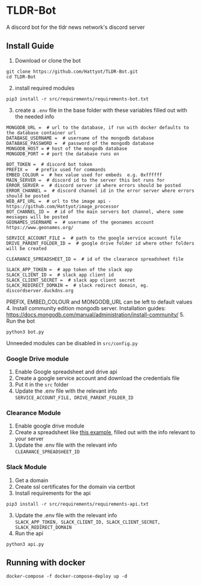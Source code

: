 # TLDR-Bot
A discord bot for the tldr news network's discord server
## Install Guide
1. Download or clone the bot
```
git clone https://github.com/Hattyot/TLDR-Bot.git
cd TLDR-Bot
```
2. install required modules
```
pip3 install -r src/requirements/requirements-bot.txt
```
3. create a `.env` file in the base folder with these variables filled out with the needed info
```
MONGODB_URL =  # url to the database, if run with docker defaults to the database container url
DATABASE_USERNAME =  # username of the mongodb database
DATABASE_PASSWORD =  # password of the mongodb database
MONGODB_HOST = # host of the mongodb database
MONGODB_PORT = # port the database runs on

BOT_TOKEN =  # discord bot token
PREFIX =   # prefix used for commands
EMBED_COLOUR =  # hex value used for embeds  e.g. 0xffffff
MAIN_SERVER =  # discord id to the server this bot runs for
ERROR_SERVER =  # discord server id where errors should be posted
ERROR_CHANNEL =  # discord channel id in the error server where errors should be posted
WEB_API_URL =  # url to the image api - https://github.com/Hattyot/image_processor 
BOT_CHANNEL_ID =  # id of the main servers bot channel, where some messages will be posted
GEONAMES_USERNAME =  # username of the geonames account https://www.geonames.org/

SERVICE_ACCOUNT_FILE =  # path to the google service account file
DRIVE_PARENT_FOLDER_ID =  # google drive folder id where other folders will be created

CLEARANCE_SPREADSHEET_ID =  # id of the clearance spreadsheet file

SLACK_APP_TOKEN =  # app token of the slack app
SLACK_CLIENT_ID =  # slack app client id
SLACK_CLIENT_SECRET =  # slack app client secret
SLACK_REDIRECT_DOMAIN =  # slack redirect domain, eg. discordserver.duckdns.org
```
PREFIX, EMBED_COLOUR and MONGODB_URL can be left to default values
4. Install community edition mongodb server. Installation guides: https://docs.mongodb.com/manual/administration/install-community/
5. Run the bot
```
python3 bot.py
```

Unneeded modules can be disabled in `src/config.py`

### Google Drive module
1. Enable Google spreadsheet and drive api
2. Create a google service account and download the credentials file
3. Put it in the `src` folder
4. Update the .env file with the relevant info\
`SERVICE_ACCOUNT_FILE, DRIVE_PARENT_FOLDER_ID`

### Clearance Module
1. Enable google drive module
2. Create a spreadsheet like [this example](https://docs.google.com/spreadsheets/d/1_beZntR6_BVNGw8wzHC_FdoNAh64f2JGpoCCZDA0K-8/edit?usp=sharing),
filled out with the info relevant to your server
3. Update the .env file with the relevant info\
`CLEARANCE_SPREADSHEET_ID`

### Slack Module
1. Get a domain
2. Create ssl certificates for the domain via certbot
3. Install requirements for the api
```
pip3 install -r src/requirements/requirements-api.txt
```
3. Update the .env file with the relevant info \
`SLACK_APP_TOKEN, SLACK_CLIENT_ID, SLACK_CLIENT_SECRET, SLACK_REDIRECT_DOMAIN`
4. Run the api
```
python3 api.py
```

## Running with docker
```
docker-compose -f docker-compose-deploy up -d
```